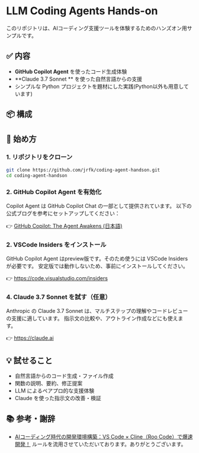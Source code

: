 # LLM Coding Agents Hands-on

このリポジトリは、AIコーディング支援ツールを体験するためのハンズオン用サンプルです。

## ✅ 内容

- **GitHub Copilot Agent** を使ったコード生成体験  
- **Claude 3.7 Sonnet ** を使った自然言語からの支援  
- シンプルな Python プロジェクトを題材にした実践(Python以外も用意しています)



## 📦 構成

## 🚀 始め方

### 1. リポジトリをクローン

```bash
git clone https://github.com/jrfk/coding-agent-handson.git
cd coding-agent-handson
```

### 2. GitHub Copilot Agent を有効化

Copilot Agent は GitHub Copilot Chat の一部として提供されています。
以下の公式ブログを参考にセットアップしてください：

👉 [GitHub Copilot: The Agent Awakens (日本語)](https://github.blog/jp/2025-02-07-github-copilot-the-agent-awakens/)

### 2. VSCode Insiders をインストール

GitHub Copilot Agent はpreview版です。そのため使うには VSCode Insiders が必要です。
安定版では動作しないため、事前にインストールしてください。

👉 https://code.visualstudio.com/insiders

### 4. Claude 3.7 Sonnet を試す（任意）

Anthropic の Claude 3.7 Sonnet は、マルチステップの理解やコードレビューの支援に適しています。
指示文の比較や、アウトライン作成などにも使えます。

👉 https://claude.ai

## 💡 試せること
-	自然言語からのコード生成・ファイル作成
-	関数の説明、要約、修正提案
-	LLM によるペアプロ的な支援体験
-	Claude を使った指示文の改善・検証

## 📚 参考・謝辞

* [AIコーディング時代の開発環境構築：VS Code × Cline（Roo Code）で爆速開発！](https://zenn.dev/mkj/articles/cf8536923d9cd7) ルールを流用させていただいております。ありがとうございます。
